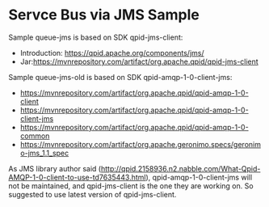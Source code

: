 # Servce Bus via JMS Sample

Sample queue-jms is based on SDK qpid-jms-client: 
- Introduction: https://qpid.apache.org/components/jms/
- Jar:https://mvnrepository.com/artifact/org.apache.qpid/qpid-jms-client

Sample queue-jms-old is based on SDK qpid-amqp-1-0-client-jms:
- https://mvnrepository.com/artifact/org.apache.qpid/qpid-amqp-1-0-client
- https://mvnrepository.com/artifact/org.apache.qpid/qpid-amqp-1-0-client-jms
- https://mvnrepository.com/artifact/org.apache.qpid/qpid-amqp-1-0-common
- https://mvnrepository.com/artifact/org.apache.geronimo.specs/geronimo-jms_1.1_spec

As JMS library author said (http://qpid.2158936.n2.nabble.com/What-Qpid-AMQP-1-0-client-to-use-td7635443.html), qpid-amqp-1-0-client-jms will not be maintained, and qpid-jms-client is the one they are working on. So suggested to use latest version of qpid-jms-client.